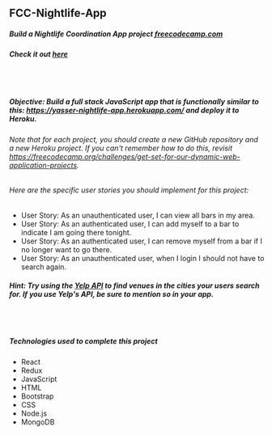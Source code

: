 ## FCC-Nightlife-App
##### Build a Nightlife Coordination App project [freecodecamp.com](https://www.freecodecamp.org/challenges/build-a-nightlife-coordination-app)
##### Check it out [here](https://fcc-nightlife.glitch.me/)

<br/>
<br/>

##### Objective: Build a full stack JavaScript app that is functionally similar to this: https://yasser-nightlife-app.herokuapp.com/ and deploy it to Heroku.
######  Note that for each project, you should create a new GitHub repository and a new Heroku project. If you can't remember how to do this, revisit https://freecodecamp.org/challenges/get-set-for-our-dynamic-web-application-projects.
###### Here are the specific user stories you should implement for this project:

- User Story: As an unauthenticated user, I can view all bars in my area.
- User Story: As an authenticated user, I can add myself to a bar to indicate I am going there tonight.
- User Story: As an authenticated user, I can remove myself from a bar if I no longer want to go there.
- User Story: As an unauthenticated user, when I login I should not have to search again.

##### Hint: Try using the [Yelp API](https://www.yelp.com/developers/documentation/) to find venues in the cities your users search for. If you use Yelp's API, be sure to mention so in your app.

<br/>
<br/>

##### Technologies used to complete this project
- React
- Redux
- JavaScript
- HTML
- Bootstrap
- CSS
- Node.js
- MongoDB

